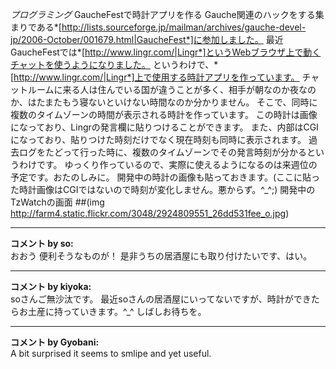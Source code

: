 *プログラミング* GaucheFestで時計アプリを作る
Gauche関連のハックをする集まりである*[http://lists.sourceforge.jp/mailman/archives/gauche-devel-jp/2006-October/001679.html|GaucheFest*]に参加しました。
最近GaucheFestでは*[http://www.lingr.com/|Lingr*]というWebブラウザ上で動くチャットを使うようになりました。
というわけで、*[http://www.lingr.com/|Lingr*]上で使用する時計アプリを作っています。
チャットルームに来る人は住んでいる国が違うことが多く、相手が朝なのか夜なのか、はたまたもう寝ないといけない時間なのか分かりません。
そこで、同時に複数のタイムゾーンの時間が表示される時計を作っています。
この時計は画像になっており、Lingrの発言欄に貼りつけることができます。
また、内部はCGIになっており、貼りつけた時刻だけでなく現在時刻も同時に表示されます。
過去ログをたどって行った時に、複数のタイムゾーンでその発言時刻が分かるというわけです。
ゆっくり作っているので、実際に使えるようになるのは来週位の予定です。おたのしみに。
開発中の時計の画像も貼っておきます。(ここに貼った時計画像はCGIではないので時刻が変化しません。悪からず。^_^;)
 開発中のTzWatchの画面
 ##(img http://farm4.static.flickr.com/3048/2924809551_26dd531fee_o.jpg)



---

**コメント by so:**  
おおう
便利そうなものが！
是非うちの居酒屋にも取り付けたいです、はい。


---

**コメント by kiyoka:**  
soさんご無沙汰です。
最近soさんの居酒屋にいってないですが、時計ができたらお土産に持っていきます。^_^
しばしお待ちを。


---

**コメント by Gyobani:**  
A bit surprised it seems to smlipe and yet useful.

